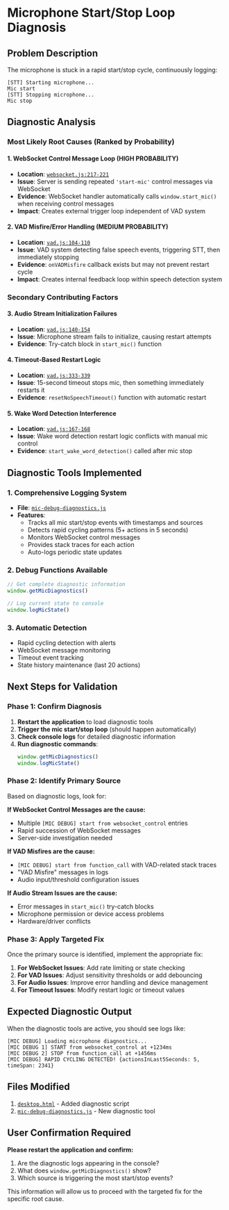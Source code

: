 # Microphone Start/Stop Loop Diagnosis

## Problem Description
The microphone is stuck in a rapid start/stop cycle, continuously logging:
```
[STT] Starting microphone...
Mic start
[STT] Stopping microphone...
Mic stop
```

## Diagnostic Analysis

### Most Likely Root Causes (Ranked by Probability)

#### 1. **WebSocket Control Message Loop** (HIGH PROBABILITY)
- **Location**: [`websocket.js:217-221`](LLM-Live2D-Desktop-Assitant-main/static/desktop/websocket.js:217)
- **Issue**: Server is sending repeated `'start-mic'` control messages via WebSocket
- **Evidence**: WebSocket handler automatically calls `window.start_mic()` when receiving control messages
- **Impact**: Creates external trigger loop independent of VAD system

#### 2. **VAD Misfire/Error Handling** (MEDIUM PROBABILITY)  
- **Location**: [`vad.js:104-110`](LLM-Live2D-Desktop-Assitant-main/static/desktop/vad.js:104)
- **Issue**: VAD system detecting false speech events, triggering STT, then immediately stopping
- **Evidence**: `onVADMisfire` callback exists but may not prevent restart cycle
- **Impact**: Creates internal feedback loop within speech detection system

### Secondary Contributing Factors

#### 3. **Audio Stream Initialization Failures**
- **Location**: [`vad.js:140-154`](LLM-Live2D-Desktop-Assitant-main/static/desktop/vad.js:140)
- **Issue**: Microphone stream fails to initialize, causing restart attempts
- **Evidence**: Try-catch block in `start_mic()` function

#### 4. **Timeout-Based Restart Logic**
- **Location**: [`vad.js:333-339`](LLM-Live2D-Desktop-Assitant-main/static/desktop/vad.js:333)
- **Issue**: 15-second timeout stops mic, then something immediately restarts it
- **Evidence**: `resetNoSpeechTimeout()` function with automatic restart

#### 5. **Wake Word Detection Interference**
- **Location**: [`vad.js:167-168`](LLM-Live2D-Desktop-Assitant-main/static/desktop/vad.js:167)
- **Issue**: Wake word detection restart logic conflicts with manual mic control
- **Evidence**: `start_wake_word_detection()` called after mic stop

## Diagnostic Tools Implemented

### 1. Comprehensive Logging System
- **File**: [`mic-debug-diagnostics.js`](LLM-Live2D-Desktop-Assitant-main/static/desktop/mic-debug-diagnostics.js)
- **Features**:
  - Tracks all mic start/stop events with timestamps and sources
  - Detects rapid cycling patterns (5+ actions in 5 seconds)
  - Monitors WebSocket control messages
  - Provides stack traces for each action
  - Auto-logs periodic state updates

### 2. Debug Functions Available
```javascript
// Get complete diagnostic information
window.getMicDiagnostics()

// Log current state to console
window.logMicState()
```

### 3. Automatic Detection
- Rapid cycling detection with alerts
- WebSocket message monitoring
- Timeout event tracking
- State history maintenance (last 20 actions)

## Next Steps for Validation

### Phase 1: Confirm Diagnosis
1. **Restart the application** to load diagnostic tools
2. **Trigger the mic start/stop loop** (should happen automatically)
3. **Check console logs** for detailed diagnostic information
4. **Run diagnostic commands**:
   ```javascript
   window.getMicDiagnostics()
   window.logMicState()
   ```

### Phase 2: Identify Primary Source
Based on diagnostic logs, look for:

**If WebSocket Control Messages are the cause:**
- Multiple `[MIC DEBUG] start from websocket_control` entries
- Rapid succession of WebSocket messages
- Server-side investigation needed

**If VAD Misfires are the cause:**
- `[MIC DEBUG] start from function_call` with VAD-related stack traces
- "VAD Misfire" messages in logs
- Audio input/threshold configuration issues

**If Audio Stream Issues are the cause:**
- Error messages in `start_mic()` try-catch blocks
- Microphone permission or device access problems
- Hardware/driver conflicts

### Phase 3: Apply Targeted Fix
Once the primary source is identified, implement the appropriate fix:

1. **For WebSocket Issues**: Add rate limiting or state checking
2. **For VAD Issues**: Adjust sensitivity thresholds or add debouncing
3. **For Audio Issues**: Improve error handling and device management
4. **For Timeout Issues**: Modify restart logic or timeout values

## Expected Diagnostic Output

When the diagnostic tools are active, you should see logs like:
```
[MIC DEBUG] Loading microphone diagnostics...
[MIC DEBUG 1] START from websocket_control at +1234ms
[MIC DEBUG 2] STOP from function_call at +1456ms
[MIC DEBUG] RAPID CYCLING DETECTED! {actionsInLast5Seconds: 5, timeSpan: 2341}
```

## Files Modified
1. [`desktop.html`](LLM-Live2D-Desktop-Assitant-main/static/desktop.html) - Added diagnostic script
2. [`mic-debug-diagnostics.js`](LLM-Live2D-Desktop-Assitant-main/static/desktop/mic-debug-diagnostics.js) - New diagnostic tool

## User Confirmation Required

**Please restart the application and confirm:**
1. Are the diagnostic logs appearing in the console?
2. What does `window.getMicDiagnostics()` show?
3. Which source is triggering the most start/stop events?

This information will allow us to proceed with the targeted fix for the specific root cause.